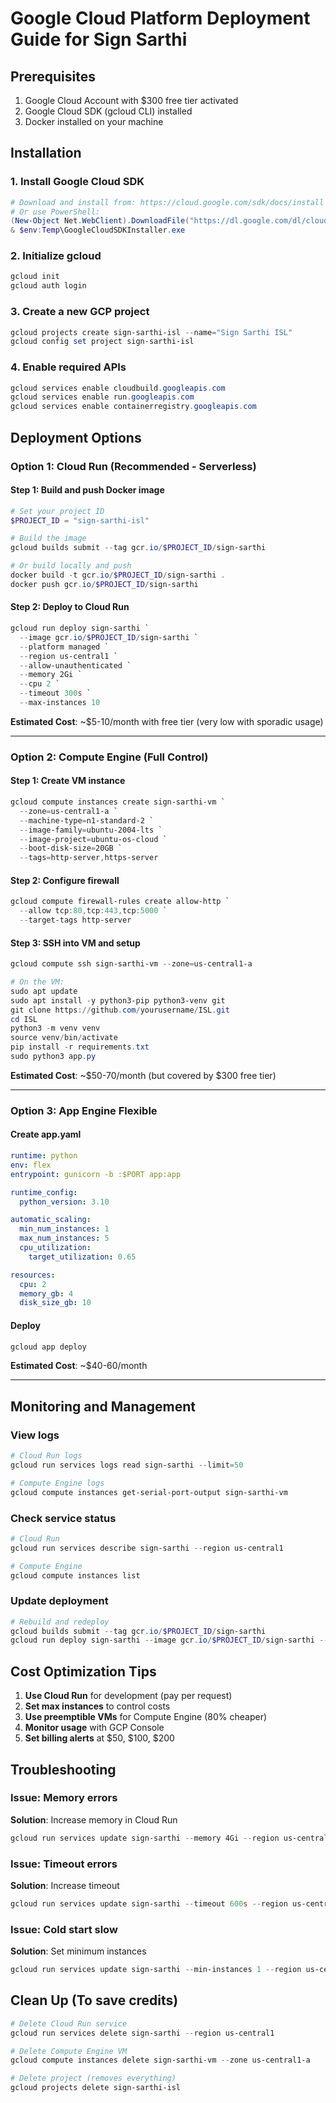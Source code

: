 # Google Cloud Platform Deployment Guide for Sign Sarthi

## Prerequisites
1. Google Cloud Account with $300 free tier activated
2. Google Cloud SDK (gcloud CLI) installed
3. Docker installed on your machine

## Installation

### 1. Install Google Cloud SDK
```powershell
# Download and install from: https://cloud.google.com/sdk/docs/install
# Or use PowerShell:
(New-Object Net.WebClient).DownloadFile("https://dl.google.com/dl/cloudsdk/channels/rapid/GoogleCloudSDKInstaller.exe", "$env:Temp\GoogleCloudSDKInstaller.exe")
& $env:Temp\GoogleCloudSDKInstaller.exe
```

### 2. Initialize gcloud
```powershell
gcloud init
gcloud auth login
```

### 3. Create a new GCP project
```powershell
gcloud projects create sign-sarthi-isl --name="Sign Sarthi ISL"
gcloud config set project sign-sarthi-isl
```

### 4. Enable required APIs
```powershell
gcloud services enable cloudbuild.googleapis.com
gcloud services enable run.googleapis.com
gcloud services enable containerregistry.googleapis.com
```

## Deployment Options

### Option 1: Cloud Run (Recommended - Serverless)

#### Step 1: Build and push Docker image
```powershell
# Set your project ID
$PROJECT_ID = "sign-sarthi-isl"

# Build the image
gcloud builds submit --tag gcr.io/$PROJECT_ID/sign-sarthi

# Or build locally and push
docker build -t gcr.io/$PROJECT_ID/sign-sarthi .
docker push gcr.io/$PROJECT_ID/sign-sarthi
```

#### Step 2: Deploy to Cloud Run
```powershell
gcloud run deploy sign-sarthi `
  --image gcr.io/$PROJECT_ID/sign-sarthi `
  --platform managed `
  --region us-central1 `
  --allow-unauthenticated `
  --memory 2Gi `
  --cpu 2 `
  --timeout 300s `
  --max-instances 10
```

**Estimated Cost**: ~$5-10/month with free tier (very low with sporadic usage)

---

### Option 2: Compute Engine (Full Control)

#### Step 1: Create VM instance
```powershell
gcloud compute instances create sign-sarthi-vm `
  --zone=us-central1-a `
  --machine-type=n1-standard-2 `
  --image-family=ubuntu-2004-lts `
  --image-project=ubuntu-os-cloud `
  --boot-disk-size=20GB `
  --tags=http-server,https-server
```

#### Step 2: Configure firewall
```powershell
gcloud compute firewall-rules create allow-http `
  --allow tcp:80,tcp:443,tcp:5000 `
  --target-tags http-server
```

#### Step 3: SSH into VM and setup
```powershell
gcloud compute ssh sign-sarthi-vm --zone=us-central1-a

# On the VM:
sudo apt update
sudo apt install -y python3-pip python3-venv git
git clone https://github.com/yourusername/ISL.git
cd ISL
python3 -m venv venv
source venv/bin/activate
pip install -r requirements.txt
sudo python3 app.py
```

**Estimated Cost**: ~$50-70/month (but covered by $300 free tier)

---

### Option 3: App Engine Flexible

#### Create app.yaml
```yaml
runtime: python
env: flex
entrypoint: gunicorn -b :$PORT app:app

runtime_config:
  python_version: 3.10

automatic_scaling:
  min_num_instances: 1
  max_num_instances: 5
  cpu_utilization:
    target_utilization: 0.65

resources:
  cpu: 2
  memory_gb: 4
  disk_size_gb: 10
```

#### Deploy
```powershell
gcloud app deploy
```

**Estimated Cost**: ~$40-60/month

---

## Monitoring and Management

### View logs
```powershell
# Cloud Run logs
gcloud run services logs read sign-sarthi --limit=50

# Compute Engine logs
gcloud compute instances get-serial-port-output sign-sarthi-vm
```

### Check service status
```powershell
# Cloud Run
gcloud run services describe sign-sarthi --region us-central1

# Compute Engine
gcloud compute instances list
```

### Update deployment
```powershell
# Rebuild and redeploy
gcloud builds submit --tag gcr.io/$PROJECT_ID/sign-sarthi
gcloud run deploy sign-sarthi --image gcr.io/$PROJECT_ID/sign-sarthi --region us-central1
```

## Cost Optimization Tips

1. **Use Cloud Run** for development (pay per request)
2. **Set max instances** to control costs
3. **Use preemptible VMs** for Compute Engine (80% cheaper)
4. **Monitor usage** with GCP Console
5. **Set billing alerts** at $50, $100, $200

## Troubleshooting

### Issue: Memory errors
**Solution**: Increase memory in Cloud Run
```powershell
gcloud run services update sign-sarthi --memory 4Gi --region us-central1
```

### Issue: Timeout errors
**Solution**: Increase timeout
```powershell
gcloud run services update sign-sarthi --timeout 600s --region us-central1
```

### Issue: Cold start slow
**Solution**: Set minimum instances
```powershell
gcloud run services update sign-sarthi --min-instances 1 --region us-central1
```

## Clean Up (To save credits)

```powershell
# Delete Cloud Run service
gcloud run services delete sign-sarthi --region us-central1

# Delete Compute Engine VM
gcloud compute instances delete sign-sarthi-vm --zone us-central1-a

# Delete project (removes everything)
gcloud projects delete sign-sarthi-isl
```
